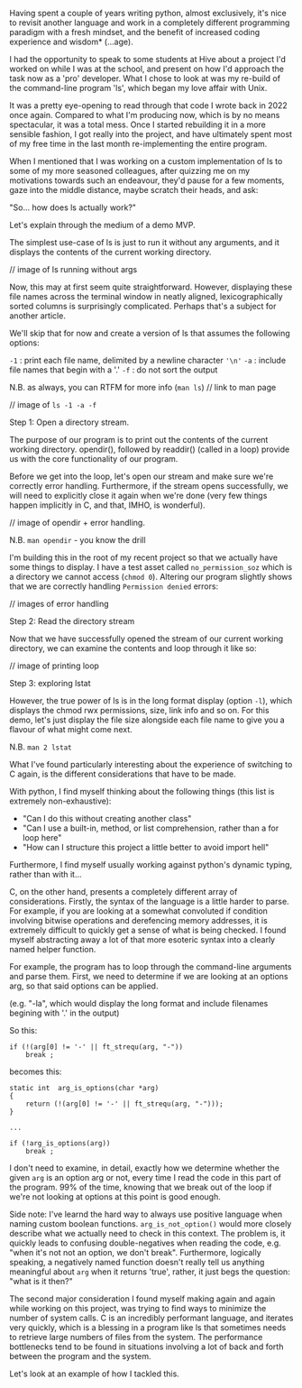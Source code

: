 Having spent a couple of years writing python, almost exclusively, it's nice to
revisit another language and work in a completely different programming paradigm
with a fresh mindset, and the benefit of increased coding experience and wisdom*
(...age).

I had the opportunity to speak to some students at Hive about a project I'd
worked on while I was at the school, and present on how I'd approach the task
now as a 'pro' developer. What I chose to look at was my re-build of the
command-line program 'ls', which began my love affair with Unix.

It was a pretty eye-opening to read through that code I wrote back in 2022 once
again. Compared to what I'm producing now, which is by no means spectacular, it
was a total mess. Once I started rebuilding it in a more sensible fashion, I got
really into the project, and have ultimately spent most of my free time in the
last month re-implementing the entire program.

When I mentioned that I was working on a custom implementation of ls to some of
my more seasoned colleagues, after quizzing me on my motivations towards such an
endeavour, they'd pause for a few moments, gaze into the middle distance, maybe
scratch their heads, and ask:

"So... how does ls actually work?"

Let's explain through the medium of a demo MVP.

The simplest use-case of ls is just to run it without any arguments, and it
displays the contents of the current working directory.

// image of ls running without args

Now, this may at first seem quite straightforward. However, displaying these
file names across the terminal window in neatly aligned, lexicographically
sorted columns is surprisingly complicated. Perhaps that's a subject for another
article.

We'll skip that for now and create a version of ls that assumes the following options:

`-1` : print each file name, delimited by a newline character `'\n'`
`-a` : include file names that begin with a '.'
`-f` : do not sort the output

N.B. as always, you can RTFM for more info (`man ls`) // link to man page

// image of `ls -1 -a -f`

Step 1: Open a directory stream.

The purpose of our program is to print out the contents of the current working
directory. opendir(), followed by readdir() (called in a loop) provide us with
the core functionality of our program.

Before we get into the loop, let's open our stream and make sure we're correctly
error handling. Furthermore, if the stream opens successfully, we will need to
explicitly close it again when we're done (very few things happen implicitly in C,
and that, IMHO, is wonderful).

// image of opendir + error handling.

N.B. `man opendir` - you know the drill

I'm building this in the root of my recent project so that we actually have some
things to display. I have a test asset called `no_permission_soz` which is a
directory we cannot access (`chmod 0`). Altering our program slightly shows that we are
correctly handling `Permission denied` errors:

// images of error handling

Step 2: Read the directory stream

Now that we have successfully opened the stream of our current working
directory, we can examine the contents and loop through it like so:

// image of printing loop

Step 3: exploring lstat

However, the true power of ls is in the long format display (option `-l`), which
displays the chmod rwx permissions, size, link info and so on. For this demo,
let's just display the file size alongside each file name to give you a flavour
of what might come next.

N.B. `man 2 lstat`




What I've found particularly interesting about the experience of switching to C
again, is the different considerations that have to be made.

With python, I find myself thinking about the following things (this list is
extremely non-exhaustive):

- "Can I do this without creating another class"
- "Can I use a built-in, method, or list comprehension, rather than a for loop here"
- "How can I structure this project a little better to avoid import hell"

Furthermore, I find myself usually working against python's dynamic typing, rather than
with it...

C, on the other hand, presents a completely different array of considerations.
Firstly, the syntax of the language is a little harder to parse. For example, if
you are looking at a somewhat convoluted if condition involving bitwise
operations and derefencing memory addresses, it is extremely difficult to
quickly get a sense of what is being checked. I found myself abstracting away a
lot of that more esoteric syntax into a clearly named helper function.

For example, the program has to loop through the command-line arguments and
parse them. First, we need to determine if we are looking at an options arg, so
that said options can be applied.

(e.g. "-la", which would display the long format and include filenames begining
with '.' in the output)

So this:

```
if (!(arg[0] != '-' || ft_strequ(arg, "-"))
    break ;

```

becomes this:

```
static int  arg_is_options(char *arg)
{
    return (!(arg[0] != '-' || ft_strequ(arg, "-")));
}

...

if (!arg_is_options(arg))
    break ;
```

I don't need to examine, in detail, exactly how we determine whether the
given `arg` is an option arg or not, every time I read the code in this part of
the program. 99% of the time, knowing that we break out of the loop if we're not
looking at options at this point is good enough.

Side note: I've learnd the hard way to always use positive language when naming
custom boolean functions. `arg_is_not_option()` would more closely describe what
we actually need to check in this context. The problem is, it quickly leads to
confusing double-negatives when reading the code, e.g. "when it's not not an option,
we don't break". Furthermore, logically speaking, a negatively named function doesn't
really tell us anything meaningful about `arg` when it returns 'true', rather, it
just begs the question: "what is it then?"

The second major consideration I found myself making again and again while
working on this project, was trying to find ways to minimize the number of
system calls. C is an incredibly performant language, and iterates very quickly,
which is a blessing in a program like ls that sometimes needs to retrieve
large numbers of files from the system. The performance bottlenecks tend to be
found in situations involving a lot of back and forth between the program and
the system.

Let's look at an example of how I tackled this.

